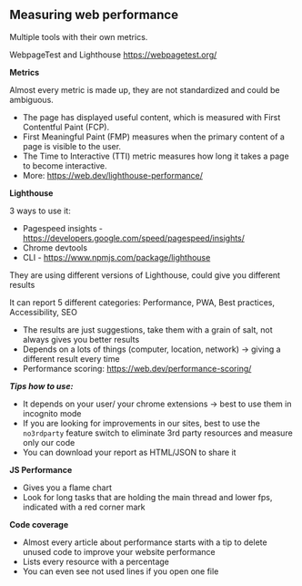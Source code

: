 ## Measuring web performance

Multiple tools with their own metrics.

WebpageTest and Lighthouse
https://webpagetest.org/

**Metrics**

Almost every metric is made up, they are not standardized and could be ambiguous.

- The page has displayed useful content, which is measured with First Contentful Paint (FCP).
- First Meaningful Paint (FMP) measures when the primary content of a page is visible to the user.
- The Time to Interactive (TTI) metric measures how long it takes a page to become interactive.
- More: https://web.dev/lighthouse-performance/

**Lighthouse**

3 ways to use it: 
- Pagespeed insights - https://developers.google.com/speed/pagespeed/insights/
- Chrome devtools
- CLI - https://www.npmjs.com/package/lighthouse

They are using different versions of Lighthouse, could give you different results

It can report 5 different categories: Performance, PWA, Best practices, Accessibility, SEO

- The results are just suggestions, take them with a grain of salt, not always gives you better results
- Depends on a lots of things (computer, location, network) -> giving a different result every time
- Performance scoring: https://web.dev/performance-scoring/

***Tips how to use:***
- It depends on your user/ your chrome extensions -> best to use them in incognito mode
- If you are looking for improvements in our sites, best to use the `no3rdparty` feature switch to eliminate 3rd party resources and measure only our code
- You can download your report as HTML/JSON to share it

**JS Performance**

- Gives you a flame chart
- Look for long tasks that are holding the main thread and lower fps, indicated with a red corner mark

**Code coverage**

- Almost every article about performance starts with a tip to delete unused code to improve your website performance
- Lists every resource with a percentage
- You can even see not used lines if you open one file
